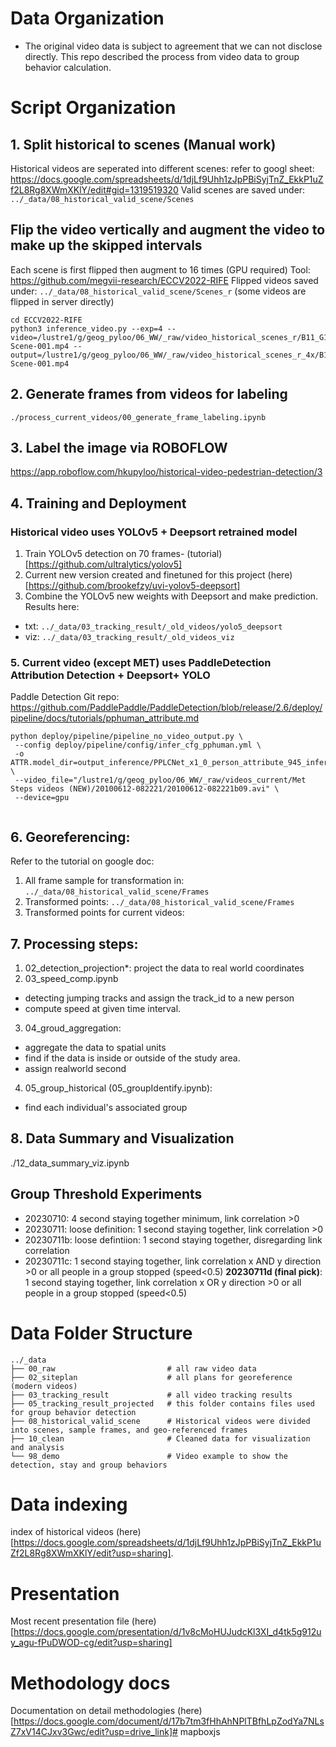 # Data Organization
* The original video data is subject to agreement that we can not disclose directly. This repo described the process from video data to group behavior calculation.

# Script Organization
## 1. Split historical to scenes (Manual work)
Historical videos are seperated into different scenes: refer to googl sheet: https://docs.google.com/spreadsheets/d/1djLf9Uhh1zJpPBiSyjTnZ_EkkP1uZf2L8Rg8XWmXKlY/edit#gid=1319519320
Valid scenes are saved under: `../_data/08_historical_valid_scene/Scenes`

## Flip the video vertically and augment the video to make up the skipped intervals
Each scene is first flipped then augment to 16 times (GPU required) Tool: https://github.com/megvii-research/ECCV2022-RIFE
Flipped videos saved under: `../_data/08_historical_valid_scene/Scenes_r` (some videos are flipped in server directly)

```
cd ECCV2022-RIFE
python3 inference_video.py --exp=4 --video=/lustre1/g/geog_pyloo/06_WW/_raw/video_historical_scenes_r/B11_G1_Env3_0001-Scene-001.mp4 --output=/lustre1/g/geog_pyloo/06_WW/_raw/video_historical_scenes_r_4x/B11_G1_Env3_0001-Scene-001.mp4
```

## 2. Generate frames from videos for labeling
```
./process_current_videos/00_generate_frame_labeling.ipynb
```

## 3. Label the image via ROBOFLOW
https://app.roboflow.com/hkupyloo/historical-video-pedestrian-detection/3

## 4. Training and Deployment
### Historical video uses YOLOv5 + Deepsort retrained model
1. Train YOLOv5 detection on 70 frames- (tutorial)[https://github.com/ultralytics/yolov5]
2. Current new version created and finetuned for this project (here)[https://github.com/brookefzy/uvi-yolov5-deepsort]
3. Combine the YOLOv5 new weights with Deepsort and make prediction. Results here: 
* txt: `../_data/03_tracking_result/_old_videos/yolo5_deepsort`
* viz: `../_data/03_tracking_result/_old_videos_viz`

### 5. Current video (except MET) uses PaddleDetection Attribution Detection + Deepsort+ YOLO
Paddle Detection Git repo: https://github.com/PaddlePaddle/PaddleDetection/blob/release/2.6/deploy/pipeline/docs/tutorials/pphuman_attribute.md

```
python deploy/pipeline/pipeline_no_video_output.py \
 --config deploy/pipeline/config/infer_cfg_pphuman.yml \
 -o ATTR.model_dir=output_inference/PPLCNet_x1_0_person_attribute_945_infer/ \
 --video_file="/lustre1/g/geog_pyloo/06_WW/_raw/videos_current/Met Steps videos (NEW)/20100612-082221/20100612-082221b09.avi" \
 --device=gpu
        
```

## 6. Georeferencing:
Refer to the tutorial on google doc: 
1. All frame sample for transformation in: `../_data/08_historical_valid_scene/Frames`
2. Transformed points: `../_data/08_historical_valid_scene/Frames`
3. Transformed points for current videos: 

## 7. Processing steps:
1. 02_detection_projection*: project the data to real world coordinates
2. 03_speed_comp.ipynb
* detecting jumping tracks and assign the track_id to a new person
* compute speed at given time interval.
3. 04_groud_aggregation: 
* aggregate the data to spatial units
* find if the data is inside or outside of the study area.
* assign realworld second
4. 05_group_historical (05_groupIdentify.ipynb):
* find each individual's associated group

## 8. Data Summary and Visualization
./12_data_summary_viz.ipynb

## Group Threshold Experiments
* 20230710: 4 second staying together minimum, link correlation >0
* 20230711: loose definition: 1 second staying together, link correlation >0
* 20230711b: loose defintiion: 1 second staying together, disregarding link correlation
* 20230711c: 1 second staying together, link correlation x AND y direction >0 or all people in a group stopped (speed<0.5)
**20230711d (final pick)**: 1 second staying together, link correlation x OR y direction >0 or all people in a group stopped (speed<0.5)


# Data Folder Structure
```
../_data
├── 00_raw                         # all raw video data
├── 02_siteplan                    # all plans for georeference (modern videos)
├── 03_tracking_result             # all video tracking results
├── 05_tracking_result_projected   # this folder contains files used for group behavior detection
├── 08_historical_valid_scene      # Historical videos were divided into scenes, sample frames, and geo-referenced frames
├── 10_clean                       # Cleaned data for visualization and analysis
└── 98_demo                        # Video example to show the detection, stay and group behaviors
```

# Data indexing
index of historical videos (here)[https://docs.google.com/spreadsheets/d/1djLf9Uhh1zJpPBiSyjTnZ_EkkP1uZf2L8Rg8XWmXKlY/edit?usp=sharing].

# Presentation
Most recent presentation file (here)[https://docs.google.com/presentation/d/1v8cMoHUJudcKl3XI_d4tk5g912uy_agu-fPuDWOD-cg/edit?usp=sharing]

# Methodology docs
Documentation on detail methodologies (here)[https://docs.google.com/document/d/17b7tm3fHhAhNPlTBfhLpZodYa7NLsZ7xV14CJxv3Gwc/edit?usp=drive_link]# mapboxjs
